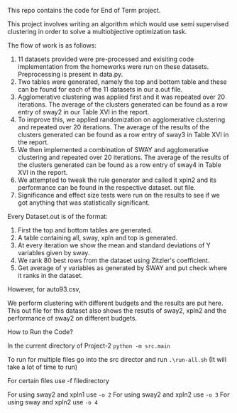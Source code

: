 This repo contains the code for End of Term project. 

This project involves writing an algorithm which would use semi supervised clustering in order to solve a multiobjective optimization task. 

The flow of work is as follows:

1. 11 datasets provided were pre-processed and exisiting code implementation from the homeworks were run on these datasets. Preprocessing is present in data.py.
2. Two tables were generated, namely the top and bottom table and these can be found for each of the 11 datasets in our a.out file. 
3. Agglomerative clustering was applied first and it was repeated over 20 iterations. The average of the clusters generated can be found as a row entry of sway2 in our Table XVI in the report. 
4. To improve this, we applied randomization on agglomerative clustering and repeated over 20 iterations. The average of the results of the clusters generated can be found as a row entry of sway3 in Table XVI in the report. 
5. We then implemented a combination of SWAY and agglomerative clustering and repeated over 20 iterations. The average of the results of the clusters generated can be found as a row entry of sway4 in Table XVI in the report. 
6. We attempted to tweak the rule generator and called it xpln2 and its performance can be found in the respective dataset. out file. 
7. Significance and effect size tests were run on the results to see if we got anything that was statistically significant. 

Every Dataset.out is of the format:

1. First the top and bottom tables are generated. 
2. A table containing all, sway, xpln and top is generated. 
3. At every iteration we show the mean and standard deviations of Y variables given by sway.
4. We rank 80 best rows from the dataset using Zitzler's coefficient. 
5. Get average of y variables as generated by SWAY and put check where it ranks in the dataset. 

However, for auto93.csv,

We perform clustering with different budgets and the results are put here. 
This out file for this dataset also shows the resutls of sway2, xpln2 and the performance of sway2 on different budgets.


How to Run the Code?

In the current directory of Project-2 ```python -m src.main```

To run for multiple files go into the src director and run ```.\run-all.sh``` (It will take a lot of time to run)

For certain files use -f filedirectory

For using sway2 and xpln1 use ```-o 2```
For using sway2 and xpln2 use ```-o 3```
For using sway and xpln2 use ```-o 4```

